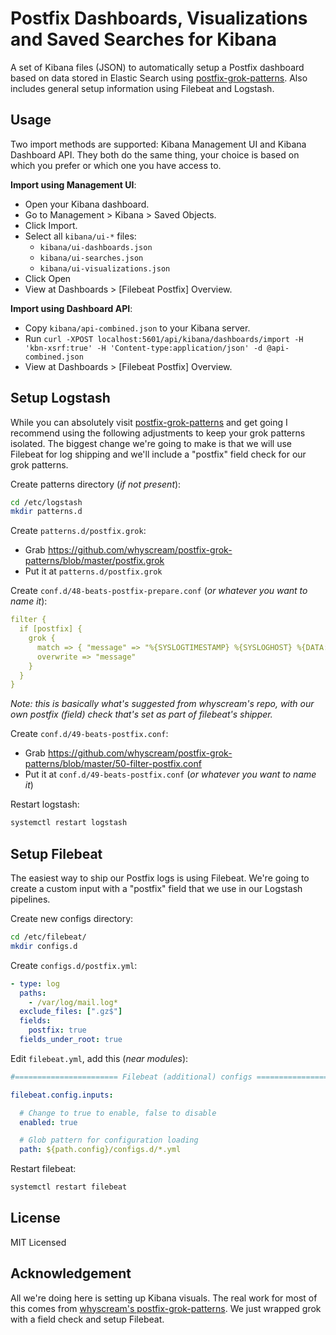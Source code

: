 Postfix Dashboards, Visualizations and Saved Searches for Kibana
===

A set of Kibana files (JSON) to automatically setup a Postfix dashboard based on data stored in Elastic Search using [postfix-grok-patterns](https://github.com/whyscream/postfix-grok-patterns). Also includes general setup information using Filebeat and Logstash.


Usage
---

Two import methods are supported: Kibana Management UI and Kibana Dashboard API. They both do the same thing, your choice is based on which you prefer or which one you have access to.

**Import using Management UI**:
  * Open your Kibana dashboard.
  * Go to Management > Kibana > Saved Objects.
  * Click Import.
  * Select all `kibana/ui-*` files:
    * `kibana/ui-dashboards.json`
    * `kibana/ui-searches.json`
    * `kibana/ui-visualizations.json`
  * Click Open
  * View at Dashboards > [Filebeat Postfix] Overview.

**Import using Dashboard API**:
  * Copy `kibana/api-combined.json` to your Kibana server.
  * Run `curl -XPOST localhost:5601/api/kibana/dashboards/import -H 'kbn-xsrf:true' -H 'Content-type:application/json' -d @api-combined.json`
  * View at Dashboards > [Filebeat Postfix] Overview.


Setup Logstash
---

While you can absolutely visit [postfix-grok-patterns](https://github.com/whyscream/postfix-grok-patterns) and get going I recommend using the following adjustments to keep your grok patterns isolated. The biggest change we're going to make is that we will use Filebeat for log shipping and we'll include a "postfix" field check for our grok patterns.


Create patterns directory (*if not present*):
```bash
cd /etc/logstash
mkdir patterns.d
```

Create `patterns.d/postfix.grok`:
  * Grab https://github.com/whyscream/postfix-grok-patterns/blob/master/postfix.grok
  * Put it at `patterns.d/postfix.grok`

Create `conf.d/48-beats-postfix-prepare.conf` (*or whatever you want to name it*):
```yaml
filter {
  if [postfix] {
    grok {
      match => { "message" => "%{SYSLOGTIMESTAMP} %{SYSLOGHOST} %{DATA:program}(?:\[%{POSINT}\])?: %{GREEDYDATA:message}" }
      overwrite => "message"
    }
  }
}
```

*Note: this is basically what's suggested from whyscream's repo, with our own postfix (field) check that's set as part of filebeat's shipper.*

Create `conf.d/49-beats-postfix.conf`:
  * Grab https://github.com/whyscream/postfix-grok-patterns/blob/master/50-filter-postfix.conf
  * Put it at `conf.d/49-beats-postfix.conf` (*or whatever you want to name it*)

Restart logstash:
```bash
systemctl restart logstash
```


Setup Filebeat
---

The easiest way to ship our Postfix logs is using Filebeat. We're going to create a custom input with a "postfix" field that we use in our Logstash pipelines.

Create new configs directory:
```bash
cd /etc/filebeat/
mkdir configs.d
```

Create `configs.d/postfix.yml`:
```yaml
- type: log
  paths:
    - /var/log/mail.log*
  exclude_files: [".gz$"]
  fields:
    postfix: true
  fields_under_root: true
```

Edit `filebeat.yml`, add this (*near modules*):
```yaml
#======================= Filebeat (additional) configs ========================

filebeat.config.inputs:

  # Change to true to enable, false to disable
  enabled: true

  # Glob pattern for configuration loading
  path: ${path.config}/configs.d/*.yml
```

Restart filebeat:
```bash
systemctl restart filebeat
```


License
---
MIT Licensed


Acknowledgement
---
All we're doing here is setting up Kibana visuals. The real work for most of this comes from [whyscream's postfix-grok-patterns](https://github.com/whyscream/postfix-grok-patterns). We just wrapped grok with a field check and setup Filebeat.
